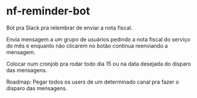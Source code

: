 # nf-reminder-bot

Bot pra Slack pra relembrar de enviar a nota fiscal.

Envia mensagem a um grupo de usuários pedindo a nota fiscal do serviço do mês
e enquanto não clicarem no botão continua reenviando a mensagem.

Colocar num cronjob pra rodar todo dia 15 ou na data desejada do disparo das mensagens.

Roadmap:
Pegar todos os users de um determinado canal pra fazer o disparo das mensagens.
